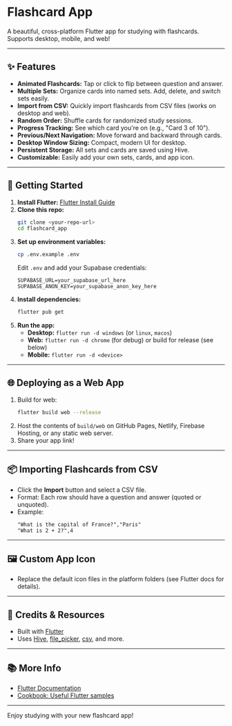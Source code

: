 # Flashcard App

A beautiful, cross-platform Flutter app for studying with flashcards. Supports desktop, mobile, and web!

---

## ✨ Features

- **Animated Flashcards:** Tap or click to flip between question and answer.
- **Multiple Sets:** Organize cards into named sets. Add, delete, and switch sets easily.
- **Import from CSV:** Quickly import flashcards from CSV files (works on desktop and web).
- **Random Order:** Shuffle cards for randomized study sessions.
- **Progress Tracking:** See which card you're on (e.g., "Card 3 of 10").
- **Previous/Next Navigation:** Move forward and backward through cards.
- **Desktop Window Sizing:** Compact, modern UI for desktop.
- **Persistent Storage:** All sets and cards are saved using Hive.
- **Customizable:** Easily add your own sets, cards, and app icon.

---

## 🚀 Getting Started

1. **Install Flutter:** [Flutter Install Guide](https://docs.flutter.dev/get-started/install)
2. **Clone this repo:**
   ```bash
   git clone <your-repo-url>
   cd flashcard_app
   ```
3. **Set up environment variables:**
   ```bash
   cp .env.example .env
   ```
   Edit `.env` and add your Supabase credentials:
   ```
   SUPABASE_URL=your_supabase_url_here
   SUPABASE_ANON_KEY=your_supabase_anon_key_here
   ```
4. **Install dependencies:**
   ```bash
   flutter pub get
   ```
5. **Run the app:**
   - **Desktop:** `flutter run -d windows` (or `linux`, `macos`)
   - **Web:** `flutter run -d chrome` (for debug) or build for release (see below)
   - **Mobile:** `flutter run -d <device>`

---

## 🌐 Deploying as a Web App

1. Build for web:
   ```bash
   flutter build web --release
   ```
2. Host the contents of `build/web` on GitHub Pages, Netlify, Firebase Hosting, or any static web server.
3. Share your app link!

---

## 📦 Importing Flashcards from CSV
- Click the **Import** button and select a CSV file.
- Format: Each row should have a question and answer (quoted or unquoted).
- Example:
  ```csv
  "What is the capital of France?","Paris"
  "What is 2 + 2?",4
  ```

---

## 🖼️ Custom App Icon
- Replace the default icon files in the platform folders (see Flutter docs for details).

---

## 📝 Credits & Resources
- Built with [Flutter](https://flutter.dev/)
- Uses [Hive](https://docs.hivedb.dev/), [file_picker](https://pub.dev/packages/file_picker), [csv](https://pub.dev/packages/csv), and more.

---

## 📚 More Info
- [Flutter Documentation](https://docs.flutter.dev/)
- [Cookbook: Useful Flutter samples](https://docs.flutter.dev/cookbook)

---

Enjoy studying with your new flashcard app!
